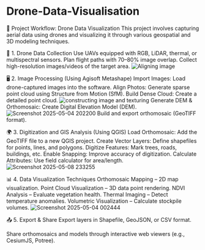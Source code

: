 # Drone-Data-Visualisation
🚀 Project Workflow: Drone Data Visualization
This project involves capturing aerial data using drones and visualizing it through various geospatial and 3D modeling techniques.

📸 1. Drone Data Collection
Use UAVs equipped with RGB, LiDAR, thermal, or multispectral sensors.
Plan flight paths with 70–80% image overlap.
Collect high-resolution images/videos of the target area.
![Aligning image](https://github.com/user-attachments/assets/d8d2b1b0-3911-4c75-b537-69988bb7cc0f)

🖥️ 2. Image Processing (Using Agisoft Metashape)
Import Images: Load drone-captured images into the software.
Align Photos: Generate sparse point cloud using Structure from Motion (SfM).
Build Dense Cloud: Create a detailed point cloud.
![constructing image and texturing](https://github.com/user-attachments/assets/01d18764-3794-4e02-b24a-83f27efd81af)
Generate DEM & Orthomosaic:
Create Digital Elevation Model (DEM).
![Screenshot 2025-05-04 202200](https://github.com/user-attachments/assets/616c3deb-7307-4776-a87f-c0c0171dd480)
Build and export orthomosaic (GeoTIFF format).

🌍 3. Digitization and GIS Analysis (Using QGIS)
Load Orthomosaic: Add the GeoTIFF file to a new QGIS project.
Create Vector Layers: Define shapefiles for points, lines, and polygons.
Digitize Features: Mark trees, roads, buildings, etc.
Enable Snapping: Improve accuracy of digitization.
Calculate Attributes: Use field calculator for area/length.
![Screenshot 2025-05-08 233255](https://github.com/user-attachments/assets/ca106bad-6dbe-47dc-baf9-9c551542dc91)

📊 4. Data Visualization Techniques
Orthomosaic Mapping – 2D map visualization.
Point Cloud Visualization – 3D data point rendering.
NDVI Analysis – Evaluate vegetation health.
Thermal Imaging – Detect temperature anomalies.
Volumetric Visualization – Calculate stockpile volumes.
![Screenshot 2025-05-04 002444](https://github.com/user-attachments/assets/9b4778e5-11ca-426e-8063-0cfe3dd289fc)


📤 5. Export & Share
Export layers in Shapefile, GeoJSON, or CSV format.

Share orthomosaics and models through interactive web viewers (e.g., CesiumJS, Potree).






